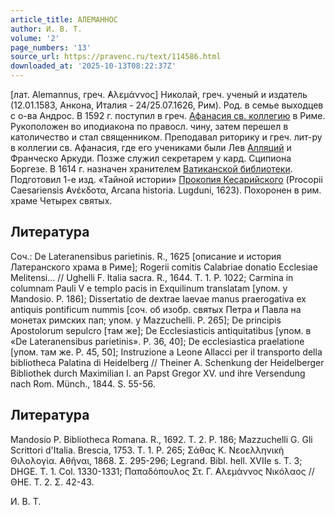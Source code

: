 ```yaml
---
article_title: АЛЕМАННОС
author: И. В. Т.
volume: '2'
page_numbers: '13'
source_url: https://pravenc.ru/text/114586.html
downloaded_at: '2025-10-13T08:22:37Z'
---
```


[лат. Alemannus, греч. ̓Αλεμάννος] Николай, греч. ученый и издатель (12.01.1583, Анкона, Италия - 24/25.07.1626, Рим). Род. в семье выходцев с о-ва Андрос. В 1592 г. поступил в греч. [Афанасия св. коллегию](<https://pravenc.ru/text/Афанасия святого греческая коллегия в Риме.html>) в Риме. Рукоположен во иподиакона по правосл. чину, затем перешел в католичество и стал священником. Преподавал риторику и греч. лит-ру в коллегии св. Афанасия, где его учениками были Лев [Алляций](https://pravenc.ru/text/Алляций.html) и Франческо Аркуди. Позже служил секретарем у кард. Сципиона Боргезе. В 1614 г. назначен хранителем [Ватиканской библиотеки](<https://pravenc.ru/text/Ватиканской библиотеки.html>). Подготовил 1-е изд. «Тайной истории» [Прокопия Кесарийского](<https://pravenc.ru/text/Прокопий Кесарийский.html>) (Procopii Caesariensis ̓Ανέκδοτα, Arcana historia. Lugduni, 1623). Похоронен в рим. храме Четырех святых.

## Литература

Cоч.: De Lateranensibus parietinis. R., 1625 [описание и история Латеранского храма в Риме]; Rogerii comitis Calabriae donatio Ecclesiae Melitensi... // Ughelli F. Italia sacra. R., 1644. T. 1. P. 1022; Carmina in columnam Pauli V e templo pacis in Exquilinum translatam [упом. у Mandosio. P. 186]; Dissertatio de dextrae laevae manus praerogativa ex antiquis pontificum nummis [соч. об изобр. cвятых Петра и Павла на монетах римских пап; упом. у Mazzuchelli. P. 265]; De principis Apostolorum sepulcro [там же]; De Ecclesiasticis antiquitatibus [упом. в «De Lateranensibus parietinis». P. 36, 40]; De ecclesiastica praelatione [упом. там же. P. 45, 50]; Instruzione a Leone Allacci per il transporto della bibliotheca Palatina di Heidelberg // Theiner A. Schenkung der Heidelberger Bibliothek durch Maximilian I. an Papst Gregor XV. und ihre Versendung nach Rom. Münch., 1844. S. 55-56.

## Литература

Mandosio P. Bibliotheca Romana. R., 1692. T. 2. P. 186; Mazzuchelli G. Gli Scrittori d'Italia. Brescia, 1753. T. 1. P. 265; Σάθας Κ. Νεοελληνικὴ Θιλολογία. ̓Αθῆναι, 1868. Σ. 295-296; Legrand. Bibl. hell. XVIIe s. T. 3; DHGE. T. 1. Col. 1330-1331; Παπαδόπουλος Στ. Γ. ̓Αλεμάννος Νικόλαος // ΘΗΕ. Τ. 2. Σ. 42-43.

И. В. Т.
